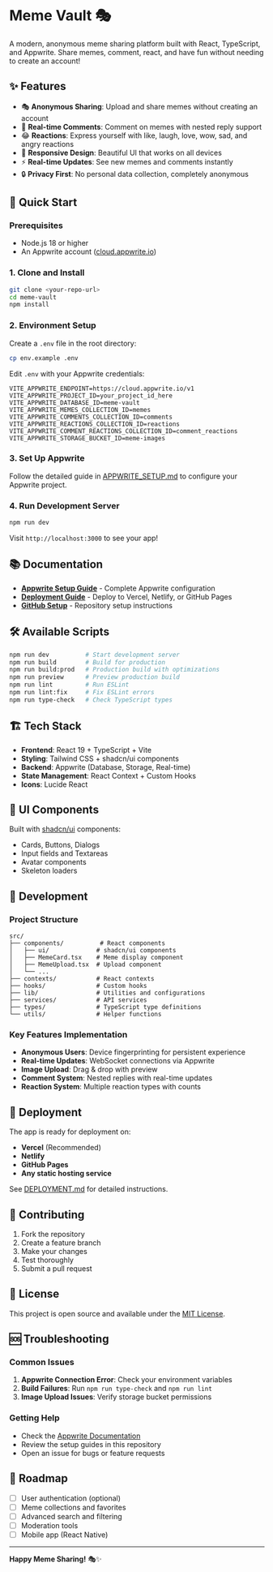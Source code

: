 # Meme Vault 🎭

A modern, anonymous meme sharing platform built with React, TypeScript, and Appwrite. Share memes, comment, react, and have fun without needing to create an account!

## ✨ Features

- 🎭 **Anonymous Sharing**: Upload and share memes without creating an account
- 💬 **Real-time Comments**: Comment on memes with nested reply support
- 😂 **Reactions**: Express yourself with like, laugh, love, wow, sad, and angry reactions
- 📱 **Responsive Design**: Beautiful UI that works on all devices
- ⚡ **Real-time Updates**: See new memes and comments instantly
- 🔒 **Privacy First**: No personal data collection, completely anonymous

## 🚀 Quick Start

### Prerequisites

- Node.js 18 or higher
- An Appwrite account ([cloud.appwrite.io](https://cloud.appwrite.io))

### 1. Clone and Install

```bash
git clone <your-repo-url>
cd meme-vault
npm install
```

### 2. Environment Setup

Create a `.env` file in the root directory:

```bash
cp env.example .env
```

Edit `.env` with your Appwrite credentials:

```env
VITE_APPWRITE_ENDPOINT=https://cloud.appwrite.io/v1
VITE_APPWRITE_PROJECT_ID=your_project_id_here
VITE_APPWRITE_DATABASE_ID=meme-vault
VITE_APPWRITE_MEMES_COLLECTION_ID=memes
VITE_APPWRITE_COMMENTS_COLLECTION_ID=comments
VITE_APPWRITE_REACTIONS_COLLECTION_ID=reactions
VITE_APPWRITE_COMMENT_REACTIONS_COLLECTION_ID=comment_reactions
VITE_APPWRITE_STORAGE_BUCKET_ID=meme-images
```

### 3. Set Up Appwrite

Follow the detailed guide in [APPWRITE_SETUP.md](./APPWRITE_SETUP.md) to configure your Appwrite project.

### 4. Run Development Server

```bash
npm run dev
```

Visit `http://localhost:3000` to see your app!

## 📚 Documentation

- [**Appwrite Setup Guide**](./APPWRITE_SETUP.md) - Complete Appwrite configuration
- [**Deployment Guide**](./DEPLOYMENT.md) - Deploy to Vercel, Netlify, or GitHub Pages
- [**GitHub Setup**](./GITHUB_SETUP.md) - Repository setup instructions

## 🛠️ Available Scripts

```bash
npm run dev          # Start development server
npm run build        # Build for production
npm run build:prod   # Production build with optimizations
npm run preview      # Preview production build
npm run lint         # Run ESLint
npm run lint:fix     # Fix ESLint errors
npm run type-check   # Check TypeScript types
```

## 🏗️ Tech Stack

- **Frontend**: React 19 + TypeScript + Vite
- **Styling**: Tailwind CSS + shadcn/ui components
- **Backend**: Appwrite (Database, Storage, Real-time)
- **State Management**: React Context + Custom Hooks
- **Icons**: Lucide React

## 🎨 UI Components

Built with [shadcn/ui](https://ui.shadcn.com/) components:
- Cards, Buttons, Dialogs
- Input fields and Textareas
- Avatar components
- Skeleton loaders

## 🔧 Development

### Project Structure

```
src/
├── components/          # React components
│   ├── ui/             # shadcn/ui components
│   ├── MemeCard.tsx    # Meme display component
│   ├── MemeUpload.tsx  # Upload component
│   └── ...
├── contexts/           # React contexts
├── hooks/              # Custom hooks
├── lib/                # Utilities and configurations
├── services/           # API services
├── types/              # TypeScript type definitions
└── utils/              # Helper functions
```

### Key Features Implementation

- **Anonymous Users**: Device fingerprinting for persistent experience
- **Real-time Updates**: WebSocket connections via Appwrite
- **Image Upload**: Drag & drop with preview
- **Comment System**: Nested replies with real-time updates
- **Reaction System**: Multiple reaction types with counts

## 🚀 Deployment

The app is ready for deployment on:
- **Vercel** (Recommended)
- **Netlify**
- **GitHub Pages**
- **Any static hosting service**

See [DEPLOYMENT.md](./DEPLOYMENT.md) for detailed instructions.

## 🤝 Contributing

1. Fork the repository
2. Create a feature branch
3. Make your changes
4. Test thoroughly
5. Submit a pull request

## 📄 License

This project is open source and available under the [MIT License](LICENSE).

## 🆘 Troubleshooting

### Common Issues

1. **Appwrite Connection Error**: Check your environment variables
2. **Build Failures**: Run `npm run type-check` and `npm run lint`
3. **Image Upload Issues**: Verify storage bucket permissions

### Getting Help

- Check the [Appwrite Documentation](https://appwrite.io/docs)
- Review the setup guides in this repository
- Open an issue for bugs or feature requests

## 🎯 Roadmap

- [ ] User authentication (optional)
- [ ] Meme collections and favorites
- [ ] Advanced search and filtering
- [ ] Moderation tools
- [ ] Mobile app (React Native)

---

**Happy Meme Sharing!** 🎭✨